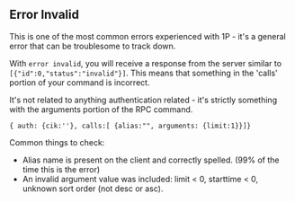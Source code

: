 Error Invalid
-------------

This is one of the most common errors experienced with 1P - it's a general error that can be troublesome to track down.

With `error invalid`, you will receive a response from the server similar to `[{"id":0,"status":"invalid"}]`. This means that something in the 'calls' portion of your command is incorrect.

It's not related to anything authentication related - it's strictly something with the arguments portion of the RPC command.

` { auth: {cik:''}, calls:[ {alias:"", arguments: {limit:1}}]} `

Common things to check:
* Alias name is present on the client and correctly spelled. (99% of the time this is the error)
* An invalid argument value was included: limit < 0, starttime < 0, unknown sort order (not desc or asc).


